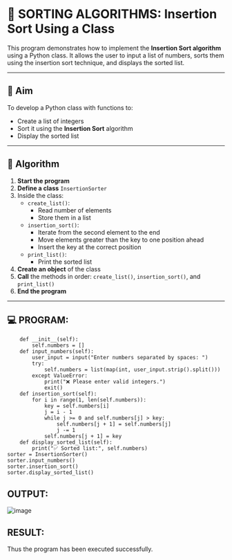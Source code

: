# 🧮 SORTING ALGORITHMS: Insertion Sort Using a Class

This program demonstrates how to implement the **Insertion Sort algorithm** using a Python class. It allows the user to input a list of numbers, sorts them using the insertion sort technique, and displays the sorted list.

---

## 🎯 Aim

To develop a Python class with functions to:
- Create a list of integers
- Sort it using the **Insertion Sort** algorithm
- Display the sorted list

---

## 🧠 Algorithm

1. **Start the program**
2. **Define a class** `InsertionSorter`
3. Inside the class:
   - `create_list()`:
     - Read number of elements
     - Store them in a list
   - `insertion_sort()`:
     - Iterate from the second element to the end
     - Move elements greater than the key to one position ahead
     - Insert the key at the correct position
   - `print_list()`:
     - Print the sorted list
4. **Create an object** of the class
5. **Call** the methods in order: `create_list()`, `insertion_sort()`, and `print_list()`
6. **End the program**

---

## 💻 PROGRAM:
```class InsertionSorter:
    def __init__(self):
        self.numbers = []
    def input_numbers(self):
        user_input = input("Enter numbers separated by spaces: ")
        try:
            self.numbers = list(map(int, user_input.strip().split()))
        except ValueError:
            print("❌ Please enter valid integers.")
            exit()
    def insertion_sort(self):
        for i in range(1, len(self.numbers)):
            key = self.numbers[i]
            j = i - 1
            while j >= 0 and self.numbers[j] > key:
                self.numbers[j + 1] = self.numbers[j]
                j -= 1
            self.numbers[j + 1] = key
    def display_sorted_list(self):
        print("✅ Sorted list:", self.numbers)
sorter = InsertionSorter()
sorter.input_numbers()
sorter.insertion_sort()
sorter.display_sorted_list()
```
## OUTPUT:
![image](https://github.com/user-attachments/assets/545eaed8-bd32-405f-8394-c6308bcda64e)

## RESULT:
Thus the program has been executed successfully.


